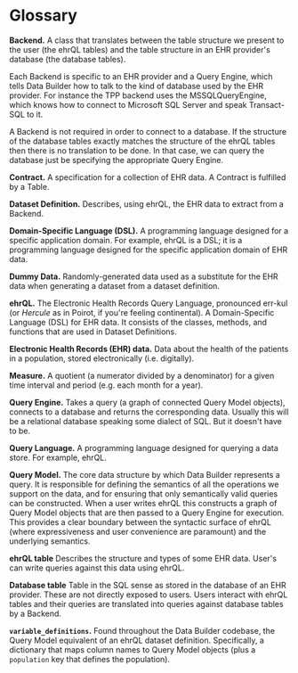 # Glossary

**Backend.**
A class that translates between the table structure we present to the user (the ehrQL tables) and the table structure in an EHR provider's database (the database tables).

Each Backend is specific to an EHR provider and a Query Engine, which tells Data Builder how to talk to the kind of database used by the EHR provider. For instance the TPP backend uses the MSSQLQueryEngine, which knows how to connect to Microsoft SQL Server and speak Transact-SQL to it.

A Backend is not required in order to connect to a database. If the structure of the database tables exactly matches the structure of the ehrQL tables then there is no translation to be done. In that case, we can query the database just be specifying the appropriate Query Engine.

**Contract.**
A specification for a collection of EHR data.
A Contract is fulfilled by a Table.

**Dataset Definition.**
Describes, using ehrQL, the EHR data to extract from a Backend.

**Domain-Specific Language (DSL).**
A programming language designed for a specific application domain.
For example, ehrQL is a DSL;
it is a programming language designed for the specific application domain of EHR data.

**Dummy Data.**
Randomly-generated data used as a substitute for the EHR data when generating a dataset from a dataset definition.

**ehrQL.**
The Electronic Health Records Query Language, pronounced  err-kul (or *Hercule* as in Poirot, if you're feeling continental).
A Domain-Specific Language (DSL) for EHR data.
It consists of the classes, methods, and functions that are used in Dataset Definitions.

**Electronic Health Records (EHR) data.**
Data about the health of the patients in a population, stored electronically (i.e. digitally).

**Measure.**
A quotient (a numerator divided by a denominator) for a given time interval and period (e.g. each month for a year).

**Query Engine.**
Takes a query (a graph of connected Query Model objects), connects to a database and returns the corresponding data. Usually this will be a relational database speaking some dialect of SQL. But it doesn't have to be.

**Query Language.**
A programming language designed for querying a data store.
For example, ehrQL.

**Query Model.**
The core data structure by which Data Builder represents a query. It is responsible for defining the semantics of all the operations we support on the data, and for ensuring that only semantically valid queries can be constructed. When a user writes ehrQL this constructs a graph of Query Model objects that are then passed to a Query Engine for execution. This provides a clear boundary between the syntactic surface of ehrQL (where expressiveness and user convenience are paramount) and the underlying semantics.

**ehrQL table**
Describes the structure and types of some EHR data. User's can write queries against this data using ehrQL.

**Database table**
Table in the SQL sense as stored in the database of an EHR provider. These are not directly exposed to users. Users interact with ehrQL tables and their queries are translated into queries against database tables by a Backend.

**`variable_definitions`.**
Found throughout the Data Builder codebase, the Query Model equivalent of an ehrQL dataset definition. Specifically, a dictionary that maps column names to Query Model objects (plus a `population` key that defines the population).
